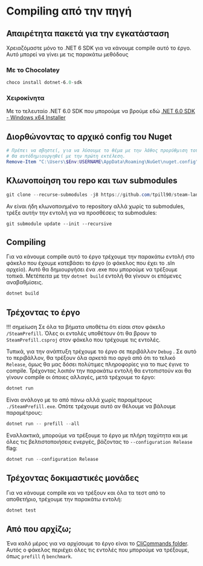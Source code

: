 # Compiling από την πηγή

## Απαιρέτητα πακετά για την εγκατάσταση

Χρειαζόμαστε μόνο το .NET 6 SDK για να κάνουμε compile αυτό το έργο.  Αυτό μπορεί να γίνει με τις παρακάτω μεθόδους

### Με το Chocolatey
```powershell
choco install dotnet-6.0-sdk
```

### Χειροκίνητα
Με το τελευταίο .NET 6.0 SDK που μπορούμε να βρούμε εδώ  [.NET 6.0 SDK - Windows x64 Installer](https://download.visualstudio.microsoft.com/download/pr/deb4711b-7bbc-4afa-8884-9f2b964797f2/fb603c451b2a6e0a2cb5372d33ed68b9/dotnet-sdk-6.0.300-win-x64.exe)

## Διορθώνοντας το αρχικό config του Nuget 

```powershell
# Πρέπει να σβηστεί, για να λύσουμε το θέμα με την λάθος προρύθμιση του Buget.  
# Θα αυτόδημιουργηθεί με την πρώτη εκτέλεση.
Remove-Item "C:\Users\$Env:USERNAME\AppData\Roaming\NuGet\nuget.config"
```

## Κλωνοποίηση του repo και των submodules

```powershell
git clone --recurse-submodules -j8 https://github.com/tpill90/steam-lancache-prefill.git
```
Αν είναι ήδη κλωνοποιημένο το repository αλλά χωρίς τα submodules, τρέξε αυτήν την εντολή για να προσθέσεις τα submodules:
```
git submodule update --init --recursive
```

## Compiling

Για να κάνουμε compile αυτό το έργο τρέχουμε την παρακάτω εντολή στο φάκελο που έχουμε κατεβάσει το έργο (ο φάκελος που έχει το .sln αρχείο).  Αυτό θα δημιουργήσει ένα .exe που μπορούμε να τρέξουμε τοπικά. Μετέπειτα με την `dotnet build` εντολή θα γίνουν οι επόμενες αναβαθμίσεις.

```powershell
dotnet build
```

## Τρέχοντας το έργο

!!! σημείωση
    Σε όλα τα βήματα υποθέτω ότι είσαι στον φάκελο `/SteamPrefill`.  Όλες οι εντολές υποθέτουν ότι θα βρουν το `SteamPrefill.csproj` στον φάκελο που τρέχουμε τις εντολές.

Τυπικά, για την ανάπτυξη τρέχουμε το έργο σε περιβάλλον `Debug` .  Σε αυτό το περιβάλλον, θα τρέξουν όλα αρκετά πιο αργά από ότι το τελικό `Release`, όμως θα μας δόσει πολύτιμες πληροφορίες για το πως έγινε το compile.  Τρέχοντας λοιπόν την παρακάτω εντολή θα εντοπιστούν και θα γίνουν compile οι όποιες αλλαγές, μετά τρέχουμε το έργο:
```powershell
dotnet run
```

Είναι ανάλογο με το από πάνω αλλά χωρίς παραμέτρους `./SteamPrefill.exe`. Οπότε τρέχουμε αυτό αν θέλουμε να βάλουμε παραμέτρους:
```powershell
dotnet run -- prefill --all
```

Εναλλακτικά, μπορούμε να τρέξουμε το έργο με πλήρη ταχύτητα και με όλες τις βελτιστοποιήσεις ενεργές, βάζοντας το `--configuration Release` flag:
```powershell
dotnet run --configuration Release
```

## Τρέχοντας δοκιμαστικές μονάδες

Για να κάνουμε compile και να τρέξουν και όλα τα τεστ από το αποθετήριο, τρέχουμε την παρακάτω εντολή:
```powershell
dotnet test
```

## Από που αρχίζω;

Ένα καλό μέρος για να αρχίσουμε το έργο είναι το [CliCommands folder](https://github.com/tpill90/steam-lancache-prefill/tree/master/SteamPrefill/CliCommands).  Αυτός ο φάκελος περιέχει όλες τις εντολές που μπορούμε να τρέξουμε, όπως `prefill` ή `benchmark`.  
